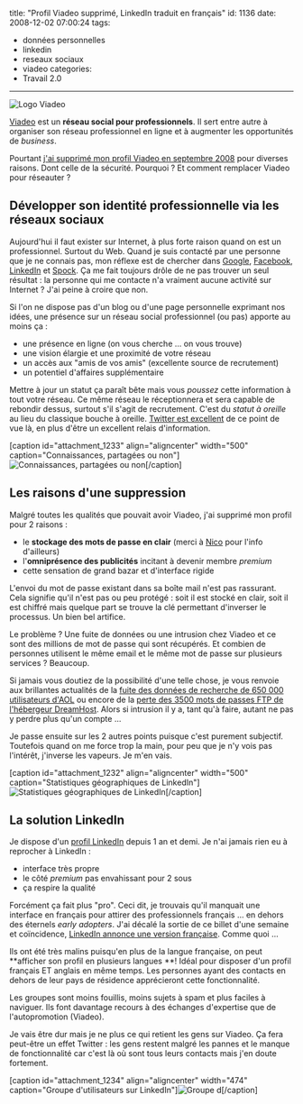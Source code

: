 title: "Profil Viadeo supprimé, LinkedIn traduit en français"
id: 1136
date: 2008-12-02 07:00:24
tags:
- données personnelles
- linkedin
- reseaux sociaux
- viadeo
categories:
- Travail 2.0
---

![](https://oncletom.io/images/2008/12/viadeo-logo.png "Logo Viadeo")

[Viadeo](http://www.viadeo.com) est un **réseau social pour professionnels**. Il sert entre autre à organiser son réseau professionnel en ligne et à augmenter les opportunités de _business_.

Pourtant [j'ai supprimé mon profil Viadeo en septembre 2008](http://twitter.com/oncletom/statuses/925864689) pour diverses raisons. Dont celle de la sécurité. Pourquoi ? Et comment remplacer Viadeo pour réseauter ?

<!--more-->

## Développer son identité professionnelle via les réseaux sociaux

Aujourd'hui il faut exister sur Internet, à plus forte raison quand on est un professionnel. Surtout du Web. Quand je suis contacté par une personne que je ne connais pas, mon réflexe est de chercher dans [Google](http://google.fr), [Facebook](http://facebook.com), [LinkedIn](http://linkedin.com) et [Spock](http://spock.com).
Ça me fait toujours drôle de ne pas trouver un seul résultat : la personne qui me contacte n'a vraiment aucune activité sur Internet ? J'ai peine à croire que non.

Si l'on ne dispose pas d'un blog ou d'une page personnelle exprimant nos idées, une présence sur un réseau social professionnel (ou pas) apporte au moins ça :

*   une présence en ligne (on vous cherche ... on vous trouve)
*   une vision élargie et une proximité de votre réseau
*   un accès aux "amis de vos amis" (excellente source de recrutement)
*   un potentiel d'affaires supplémentaire

Mettre à jour un statut ça paraît bête mais vous _poussez_ cette information à tout votre réseau. Ce même réseau le réceptionnera et sera capable de rebondir dessus, surtout s'il s'agit de recrutement. C'est du _statut à oreille_ au lieu du classique bouche à oreille.
[Twitter est excellent](https://oncletom.io/2007/06/01/twitter-gtwitter/) de ce point de vue là, en plus d'être un excellent relais d'information.

[caption id="attachment_1233" align="aligncenter" width="500" caption="Connaissances, partagées ou non"]![Connaissances, partagées ou non](https://oncletom.io/images/2008/12/linkedin-shared-connections.png "Connaissances, partagées ou non")[/caption]

## Les raisons d'une suppression

Malgré toutes les qualités que pouvait avoir Viadeo, j'ai supprimé mon profil pour 2 raisons :

*   le **stockage des mots de passe en clair** (merci à [Nico](http://prendreuncafe.com) pour l'info d'ailleurs)
*   l'**omniprésence des publicités** incitant à devenir membre _premium_
*   cette sensation de grand bazar et d'interface rigide

L'envoi du mot de passe existant dans sa boîte mail n'est pas rassurant. Cela signifie qu'il n'est pas ou peu protégé : soit il est stocké en clair, soit il est chiffré mais quelque part se trouve la clé permettant d'inverser le processus. Un bien bel artifice.

Le problème ? Une fuite de données ou une intrusion chez Viadeo et ce sont des millions de mot de passe qui sont récupérés.
Et combien de personnes utilisent le même email et le même mot de passe sur plusieurs services ? Beaucoup.

Si jamais vous doutiez de la possibilité d'une telle chose, je vous renvoie aux brillantes actualités de la [fuite des données de recherche de 650 000 utilisateurs d'AOL](http://fr.techcrunch.com/2006/08/07/aol-vient-de-mettre-en-ligne-des-donnees-privees-en-quantite/) ou encore de la [perte des 3500 mots de passes FTP de l'hébergeur DreamHost](http://www.caydel.com/dreamhost-leaks-3500-ftp-passwords/).
Alors si intrusion il y a, tant qu'à faire, autant ne pas y perdre plus qu'un compte ...

Je passe ensuite sur les 2 autres points puisque c'est purement subjectif. Toutefois quand on me force trop la main, pour peu que je n'y vois pas l'intérêt, j'inverse les vapeurs. Je m'en vais.

[caption id="attachment_1232" align="aligncenter" width="500" caption="Statistiques géographiques de LinkedIn"]![Statistiques géographiques de LinkedIn](https://oncletom.io/images/2008/12/linkedin-geostats.png "Statistiques géographiques de LinkedIn")[/caption]

## La solution LinkedIn

Je dispose d'un [profil LinkedIn](http://www.linkedin.com/in/thomasparisot) depuis 1 an et demi. Je n'ai jamais rien eu à reprocher à LinkedIn :

*   interface très propre
*   le côté _premium_ pas envahissant pour 2 sous
*   ça respire la qualité

Forcément ça fait plus "pro". Ceci dit, je trouvais qu'il manquait une interface en français pour attirer des professionnels français ... en dehors des éternels _early adopters_.
J'ai décalé la sortie de ce billet d'une semaine et coïncidence, [LinkedIn annonce une version française](http://blog.linkedin.com/2008/11/25/linkedin-en-francais-is-now-a-fait-accompli/). Comme quoi ...

Ils ont été très malins puisqu'en plus de la langue française, on peut **afficher son profil en plusieurs langues **! Idéal pour disposer d'un profil français ET anglais en même temps. Les personnes ayant des contacts en dehors de leur pays de résidence apprécieront cette fonctionnalité.

Les groupes sont moins fouillis, moins sujets à spam et plus faciles à naviguer. Ils font davantage recours à des échanges d'expertise que de l'autopromotion (Viadeo).

Je vais être dur mais je ne plus ce qui retient les gens sur Viadeo. Ça fera peut-être un effet Twitter : les gens restent malgré les pannes et le manque de fonctionnalité car c'est là où sont tous leurs contacts mais j'en doute fortement.

[caption id="attachment_1234" align="aligncenter" width="474" caption="Groupe d&#39;utilisateurs sur LinkedIn"]![Groupe d](https://oncletom.io/images/2008/12/linkedin-group.png "Groupe d")[/caption]